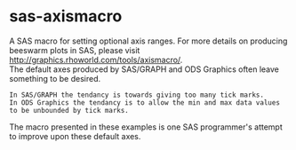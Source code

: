 # sas-axismacro
A SAS macro for setting optional axis ranges. 
For more details on producing beeswarm plots in SAS, please visit http://graphics.rhoworld.com/tools/axismacro/.
<br>
 The default axes produced by SAS/GRAPH and ODS Graphics often leave something to be desired.

    In SAS/GRAPH the tendancy is towards giving too many tick marks.
    In ODS Graphics the tendancy is to allow the min and max data values to be unbounded by tick marks.

The macro presented in these examples is one SAS programmer's attempt to improve upon these default axes. 


